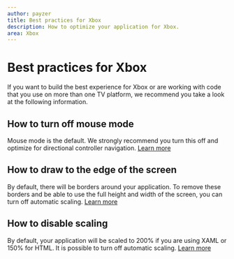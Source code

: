 ```yaml
---
author: payzer
title: Best practices for Xbox
description: How to optimize your application for Xbox.
area: Xbox
---
```


# Best practices for Xbox
If you want to build the best experience for Xbox or are working with code that you use on more than one TV platform, we recommend you take a look at the following information.  

## How to turn off mouse mode
Mouse mode is the default. We strongly recommend you turn this off and optimize for directional controller navigation.  [Learn more](how-to-disable-mouse-mode.md)

## How to draw to the edge of the screen
By default, there will be borders around your application. To remove these borders and be able to use the full height and width of the screen, you can turn off automatic scaling.  [Learn more](turn-off-overscan.md)

## How to disable scaling
By default, your application will be scaled to 200% if you are using XAML or 150% for HTML. It is possible to turn off automatic scaling.  [Learn more](disable-scaling.md)

